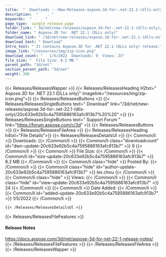 ```yaml
---
title:  "  Downloads ---New-Releases-aspose.3d-for-.net-22.1-(dlls-only) . " 
description:  "    . " 
keywords:  "    . " 
page_type:  single_release_page
folder_link: " 3d/net/new-releases/aspose.3d-for-.net-22.1-(dlls-only)/"
folder_name: " Aspose.3D for .NET 22.1 (DLLs only)"
download_link: " /3d/net/new-releases/aspose.3d-for-.net-22.1-(dlls-only)/20c633e92b5c4a7595886163afc913b7"
download_text: " Download"
Intro_text: " It contains Aspose.3D for .NET 22.1 (DLLs only) release."
image_link: "/resources/img/zip-icon.png"
download_count: "   1/5/2022  Downloads: 9  Views: 23"
file_size: "  File Size: 8.2 MB "
parent_path: "3d/net"
section_parent_path: "3d/net"
weight: 300
---
```


{{< Releases/ReleasesWapper >}}
  {{< Releases/ReleasesHeading H2txt=" Aspose.3D for .NET 22.1 (DLLs only)" imagelink="/resources/img/zip-icon.png">}}
  {{< Releases/ReleasesButtons >}}
    {{< Releases/ReleasesSingleButtons text=" Download" link="/3d/net/new-releases/aspose.3d-for-.net-22.1-(dlls-only)/20c633e92b5c4a7595886163afc913b7%20%20" >}}
    {{< Releases/ReleasesSingleButtons text=" Support Forum " link="https://forum.aspose.com/c/3d" >}}
  {{< Releases/ReleasesButtons >}}
  {{< Releases/ReleasesFileArea >}}
    {{< Releases/ReleasesHeading h4txt="File Details">}}
    {{< Releases/ReleasesDetailsUl >}}
            {{< Common/li  >}} Downloads: {{< /Common/li >}} 
      {{< Common/li class="downloadcount" id="dwn-update-20c633e92b5c4a7595886163afc913b7" >}} 9 {{< /Common/li >}} 
      {{< Common/li  >}} File Size: {{< /Common/li >}} 
      {{< Common/li id="size-update-20c633e92b5c4a7595886163afc913b7" >}} 8.2 MB {{< /Common/li >}} 
      {{< Common/li  class="hide" >}} Posted By: {{< /Common/li >}} 
      {{< Common/li class="hide" id="author-update-20c633e92b5c4a7595886163afc913b7" >}} lex.chou {{< /Common/li >}} 
      {{< Common/li class="hide"  >}} Views: {{< /Common/li >}} 
      {{< Common/li class="hide" id="view-update-20c633e92b5c4a7595886163afc913b7" >}} 24 {{< /Common/li >}} 
      {{< Common/li  >}} Date Added: {{< /Common/li >}} 
      {{< Common/li id="added-update-20c633e92b5c4a7595886163afc913b7" >}} 1/5/2022 {{< /Common/li >}} 

    {{< /Releases/ReleasesDetailsUl >}}

  {{< Releases/ReleasesFileFeatures >}}
      <h4>Release Notes</h4><div><a href="https://docs.aspose.com/3d/net/aspose-3d-for-net-22-1-release-notes/">https://docs.aspose.com/3d/net/aspose-3d-for-net-22-1-release-notes/</a></div>
  {{< /Releases/ReleasesFileFeatures >}}
 {{< /Releases/ReleasesFileArea >}}
{{< /Releases/ReleasesWapper >}}


